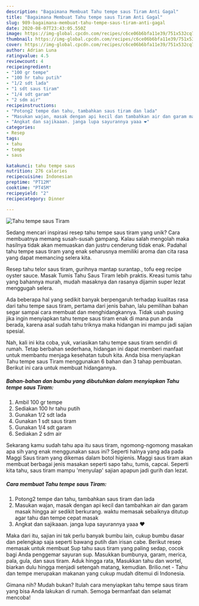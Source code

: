 ```yaml
---
description: "Bagaimana Membuat Tahu tempe saus Tiram Anti Gagal"
title: "Bagaimana Membuat Tahu tempe saus Tiram Anti Gagal"
slug: 989-bagaimana-membuat-tahu-tempe-saus-tiram-anti-gagal
date: 2020-08-07T23:43:05.550Z
image: https://img-global.cpcdn.com/recipes/c6ce06b6bfa11e39/751x532cq70/tahu-tempe-saus-tiram-foto-resep-utama.jpg
thumbnail: https://img-global.cpcdn.com/recipes/c6ce06b6bfa11e39/751x532cq70/tahu-tempe-saus-tiram-foto-resep-utama.jpg
cover: https://img-global.cpcdn.com/recipes/c6ce06b6bfa11e39/751x532cq70/tahu-tempe-saus-tiram-foto-resep-utama.jpg
author: Adrian Luna
ratingvalue: 4.5
reviewcount: 4
recipeingredient:
- "100 gr tempe"
- "100 hr tahu putih"
- "1/2 sdt lada"
- "1 sdt saus tiram"
- "1/4 sdt garam"
- "2 sdm air"
recipeinstructions:
- "Potong2 tempe dan tahu, tambahkan saus tiram dan lada"
- "Masukan wajan, masak dengan api kecil dan tambahkan air dan garam masak hingga air sedikit berkurang. waktu memasak sebaiknya ditutup agar tahu dan tempe cepat masak"
- "Angkat dan sajikaaan. janga lupa sayurannya yaaa ❤"
categories:
- Resep
tags:
- tahu
- tempe
- saus

katakunci: tahu tempe saus 
nutrition: 276 calories
recipecuisine: Indonesian
preptime: "PT12M"
cooktime: "PT45M"
recipeyield: "2"
recipecategory: Dinner

---
```



![Tahu tempe saus Tiram](https://img-global.cpcdn.com/recipes/c6ce06b6bfa11e39/751x532cq70/tahu-tempe-saus-tiram-foto-resep-utama.jpg)

Sedang mencari inspirasi resep tahu tempe saus tiram yang unik? Cara membuatnya memang susah-susah gampang. Kalau salah mengolah maka hasilnya tidak akan memuaskan dan justru cenderung tidak enak. Padahal tahu tempe saus tiram yang enak seharusnya memiliki aroma dan cita rasa yang dapat memancing selera kita.

Resep tahu telor saus tiram, gurihnya mantap surantap., tofu eeg recipe oyster sauce. Masak Tumis Tahu Saus Tiram lebih praktis. Kreasi tumis tahu yang bahannya murah, mudah masaknya dan rasanya dijamin super lezat menggugah selera.

Ada beberapa hal yang sedikit banyak berpengaruh terhadap kualitas rasa dari tahu tempe saus tiram, pertama dari jenis bahan, lalu pemilihan bahan segar sampai cara membuat dan menghidangkannya. Tidak usah pusing jika ingin menyiapkan tahu tempe saus tiram enak di mana pun anda berada, karena asal sudah tahu triknya maka hidangan ini mampu jadi sajian spesial.


Nah, kali ini kita coba, yuk, variasikan tahu tempe saus tiram sendiri di rumah. Tetap berbahan sederhana, hidangan ini dapat memberi manfaat untuk membantu menjaga kesehatan tubuh kita. Anda bisa menyiapkan Tahu tempe saus Tiram menggunakan 6 bahan dan 3 tahap pembuatan. Berikut ini cara untuk membuat hidangannya.

<!--inarticleads1-->

##### Bahan-bahan dan bumbu yang dibutuhkan dalam menyiapkan Tahu tempe saus Tiram:

1. Ambil 100 gr tempe
1. Sediakan 100 hr tahu putih
1. Gunakan 1/2 sdt lada
1. Gunakan 1 sdt saus tiram
1. Gunakan 1/4 sdt garam
1. Sediakan 2 sdm air


Sekarang kamu sudah tahu apa itu saus tiram, ngomong-ngomong masakan apa sih yang enak menggunakan saus ini? Seperti halnya yang ada pada Maggi Saus tiram yang dikemas dalam botol higienis. Maggi saus tiram akan membuat berbagai jenis masakan seperti sapo tahu, tumis, capcai. Seperti kita tahu, saus tiram mampu &#39;menyulap&#39; sajian apapun jadi gurih dan lezat. 

<!--inarticleads2-->

##### Cara membuat Tahu tempe saus Tiram:

1. Potong2 tempe dan tahu, tambahkan saus tiram dan lada
1. Masukan wajan, masak dengan api kecil dan tambahkan air dan garam masak hingga air sedikit berkurang. waktu memasak sebaiknya ditutup agar tahu dan tempe cepat masak
1. Angkat dan sajikaaan. janga lupa sayurannya yaaa ❤


Maka dari itu, sajian ini tak perlu banyak bumbu lain, cukup bumbu dasar dan pelengkap saja seperti bawang putih dan irisan cabe. Berikut resep memasak untuk membuat Sup tahu saus tiram yang paling sedap, cocok bagi Anda penggemar sayuran sup. Masukkan bumbunya, garam, merica, pala, gula, dan saus tiram. Aduk hingga rata, Masukkan tahu dan wortel, biarkan dulu hingga menjadi setengah matang, kemudian. Brilio.net - Tahu dan tempe merupakan makanan yang cukup mudah ditemui di Indonesia. 

Gimana nih? Mudah bukan? Itulah cara menyiapkan tahu tempe saus tiram yang bisa Anda lakukan di rumah. Semoga bermanfaat dan selamat mencoba!
